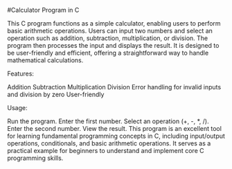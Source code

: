 #Calculator Program in C

This C program functions as a simple calculator, enabling users to perform basic arithmetic operations. Users can input two numbers and select an operation such as addition, subtraction, multiplication, or division. The program then processes the input and displays the result. It is designed to be user-friendly and efficient, offering a straightforward way to handle mathematical calculations.

Features:

Addition
Subtraction
Multiplication
Division
Error handling for invalid inputs and division by zero
User-friendly 

Usage:

Run the program.
Enter the first number.
Select an operation (+, -, *, /).
Enter the second number.
View the result.
This program is an excellent tool for learning fundamental programming concepts in C, including input/output operations, conditionals, and basic arithmetic operations. It serves as a practical example for beginners to understand and implement core C programming skills.

